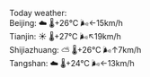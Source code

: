 Today weather:  
Beijing: ☁️   🌡️+26°C 🌬️←15km/h  
Tianjin: ☀️   🌡️+27°C 🌬️↖19km/h  
Shijiazhuang: ⛅️  🌡️+26°C 🌬️↑7km/h  
Tangshan: ☁️   🌡️+24°C 🌬️←13km/h  
